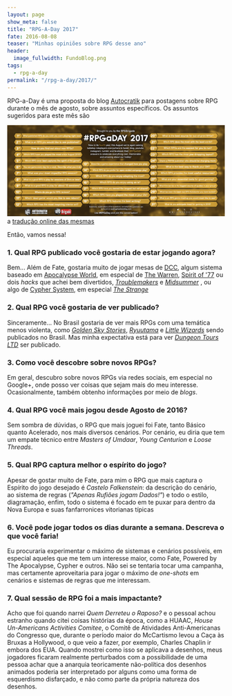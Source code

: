 ```yaml
---
layout: page
show_meta: false
title: "RPG-A-Day 2017"
fate: 2016-08-08
teaser: "Minhas opiniões sobre RPG desse ano"
header:
  image_fullwidth: FundoBlog.png
tags:
  - rpg-a-day
permalink: "/rpg-a-day/2017/"
---
```


RPG-a-Day é uma proposta do blog [Autocratik][1]  para postagens sobre RPG durante o mês de agosto, sobre assuntos específicos. Os assuntos sugeridos para este mês são

[![As 31 perguntas do RPG-A-Day 2017](/assets/img/rpgaday2017.png)](/assets/img/rpgaday2017.png) a [tradução online das mesmas][2]

Então, vamos nessa!

### 1. Qual RPG publicado você gostaria de estar jogando agora?

Bem... Além de Fate, gostaria muito de jogar mesas de [DCC][dcc-br], algum sistema baseado em [Apocalypse World][aw], em especial de [The Warren][warren], [Spirit of '77][spirit-of-77] ou dois _hacks_ que achei bem divertidos, [_Troublemakers_][troublemakers] e [_Midsummer_][midsummer] , ou algo de [Cypher System][cypher], em especial [_The Strange_][the-strange-br]

### 2. Qual RPG você gostaria de ver publicado?

Sinceramente... No Brasil gostaria de ver mais RPGs com uma temática menos violenta, como [_Golden Sky Stories_][gss], [_Ryuutama_][ryuutama] e [_Little Wizards_][little-wizards] sendo publicados no Brasil. Mas minha expectativa está para ver [_Dungeon Tours LTD_][dtl] ser publicado.

### 3. Como você descobre sobre novos RPGs?

Em geral, descubro sobre novos RPGs via redes sociais, em especial no Google+, onde posso ver coisas que sejam mais do meu interesse. Ocasionalmente, também obtenho informações por meio de _blogs_.

### 4. Qual RPG você mais jogou desde Agosto de 2016?

Sem sombra de dúvidas, o RPG que mais joguei foi Fate, tanto Básico quanto Acelerado, nos mais diversos cenários. Por cenário, eu diria que tem um empate técnico entre _Masters of Umdaar_, _Young Centurion_ e _Loose Threads_.

### 5. Qual RPG captura melhor o espírito do jogo?

Apesar de gostar muito de Fate, para mim o RPG que mais captura o Espírito do jogo desejado é _Castelo Falkenstein_: da descrição do cenário, ao sistema de regras (_"Apenas Rufiões jogam Dados!"_) e todo o estilo, diagramação, enfim, todo o sistema é focado em te puxar para dentro da Nova Europa e suas fanfarronices vitorianas típicas

### 6. Você pode jogar todos os dias durante a semana. Descreva o que você faria!

Eu procuraria experimentar o máximo de sistemas e cenários possíveis, em especial aqueles que me tem um interesse maior, como Fate, Powered by The Apocalypse, Cypher e outros. Não sei se tentaria tocar uma campanha, mas certamente aproveitaria para jogar o máximo de _one-shots_ em cenários e sistemas de regras que me interessam.

### 7. Qual sessão de RPG foi a mais impactante?

Acho que foi quando narrei _Quem Derreteu o Raposo?_ e o pessoal achou estranho quando citei coisas histórias da época, como a HUAAC, _House Un-Americans Activities Comitee_, o Comitê de Atividades Anti-Americanas do Congresso que, durante o período maior do McCartismo levou a Caça às Bruxas a Hollywood, o que veio a fazer, por exemplo, Charles Chaplin ir embora dos EUA. Quando mostrei como isso se aplicava a desenhos, meus jogadores ficaram realmente perturbados com a possibilidade de uma pessoa achar que a anarquia teoricamente não-política dos desenhos animados poderia ser interpretado por alguns como uma forma de esquerdismo disfarçado, e não como parte da própria natureza dos desenhos.

[1]: http://autocratik.blogspot.com.br/2017/07/rpgaday-2017-announcing-rpgaday-again.html
[2]: https://fadingsunsbr.wordpress.com/2017/07/22/rpgaday-uma-pergunta-por-dia/
[dcc-br]:http://newordereditora.com.br/categoria-produto/rpg/dcc-rpg/
[aw]: http://apocalypse-world.com/
[warren]: http://bullypulpitgames.com/games/the-warren/
[spirit-of-77]: http://spiritof77game.com/
[troublemakers]: https://drive.google.com/folderview?id=0B1iTjRUomaBXUGlhREs2cDdVdm8&usp=sharing
[midsummer]: http://raventower.com/midsummer/
[cypher]: http://cypher-system.com/
[the-strange-br]: http://newordereditora.com.br/project/the-strange/
[gss]: http://starlinepublishing.com/our-games/golden-sky-stories/
[ryuutama]: http://kotohi.com/ryuutama/
[little-wizards]: https://www.crafty-games.com/buy-now/little-wizards/
[dtl]: https://tatabletop.com/dungeon-tours-ltd/
